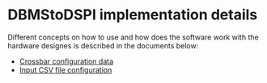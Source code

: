 # DBMStoDSPI implementation details

Different concepts on how to use and how does the software work with the hardware designes is described in the documents below:

- [Crossbar configuration data](./crossbar_configuration.md)
- [Input CSV file configuration](./input_data_configuration.md)